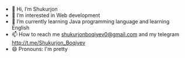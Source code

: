 - 👋 Hi, I’m Shukurjon 
- 👀 I’m interested in Web development
- 🌱 I’m currently learning Java programming language and learning English
- 📫 How to reach me shukurjonboqiyev0@gmail.com and my telegram http://t.me/Shukurjon_Boqiyev
- 😄 Pronouns:  I'm pretty

<!---
shukurjon04/shukurjon04 is a ✨ special ✨ repository because its `README.md` (this file) appears on your GitHub profile.
You can click the Preview link to take a look at your changes.
--->
